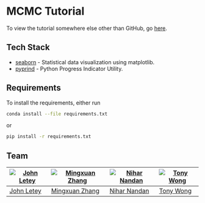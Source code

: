 # MCMC Tutorial

To view the tutorial somewhere else other than GitHub, go [here](https://nbviewer.jupyter.org/github/MingxuanZhang/MCMC_Tutorial/blob/master/mcmc_tutorial.ipynb).

## Tech Stack

- [seaborn](https://github.com/mwaskom/seaborn) - Statistical data visualization using matplotlib.
- [pyprind](https://github.com/rasbt/pyprind) - Python Progress Indicator Utility.

## Requirements

To install the requirements, either run

```sh
conda install --file requirements.txt
```

or

```sh
pip install -r requirements.txt
```

## Team
[![John Letey](https://github.com/johnletey.png)](https://github.com/johnletey) | [![Mingxuan Zhang](https://github.com/MingxuanZhang.png)](https://github.com/MingxuanZhang) | [![Nihar Nandan](https://github.com/NiharNandan.png)](https://github.com/NiharNandan) | [![Tony Wong](https://github.com/tonyewong.png)](https://github.com/tonyewong)
---|---|---|---
[John Letey](https://github.com/johnletey) | [Mingxuan Zhang](https://github.com/MingxuanZhang) | [Nihar Nandan](https://github.com/NiharNandan) | [Tony Wong](https://github.com/tonyewong)
